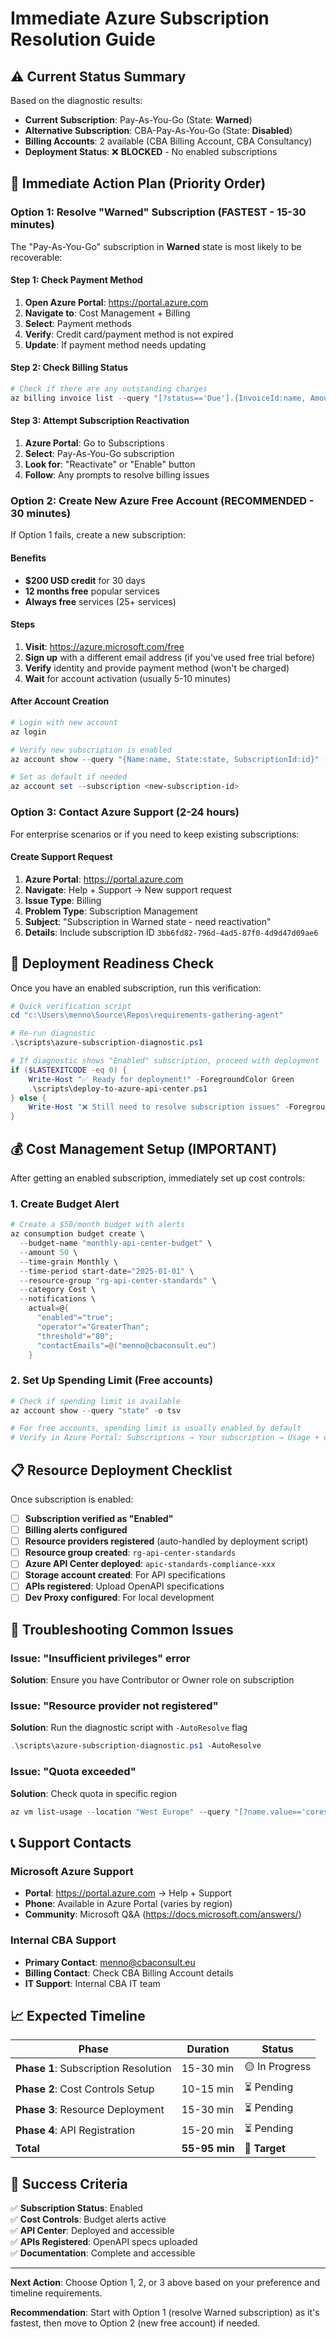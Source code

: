 # Immediate Azure Subscription Resolution Guide

## ⚠️ Current Status Summary

Based on the diagnostic results:

- **Current Subscription**: Pay-As-You-Go (State: **Warned**)
- **Alternative Subscription**: CBA-Pay-As-You-Go (State: **Disabled**)
- **Billing Accounts**: 2 available (CBA Billing Account, CBA Consultancy)
- **Deployment Status**: ❌ **BLOCKED** - No enabled subscriptions

## 🎯 Immediate Action Plan (Priority Order)

### Option 1: Resolve "Warned" Subscription (FASTEST - 15-30 minutes)

The "Pay-As-You-Go" subscription in **Warned** state is most likely to be recoverable:

#### Step 1: Check Payment Method
1. **Open Azure Portal**: https://portal.azure.com
2. **Navigate to**: Cost Management + Billing
3. **Select**: Payment methods
4. **Verify**: Credit card/payment method is not expired
5. **Update**: If payment method needs updating

#### Step 2: Check Billing Status
```powershell
# Check if there are any outstanding charges
az billing invoice list --query "[?status=='Due'].{InvoiceId:name, Amount:amountDue.value, DueDate:dueDate}" -o table
```

#### Step 3: Attempt Subscription Reactivation
1. **Azure Portal**: Go to Subscriptions
2. **Select**: Pay-As-You-Go subscription
3. **Look for**: "Reactivate" or "Enable" button
4. **Follow**: Any prompts to resolve billing issues

### Option 2: Create New Azure Free Account (RECOMMENDED - 30 minutes)

If Option 1 fails, create a new subscription:

#### Benefits
- **$200 USD credit** for 30 days
- **12 months free** popular services
- **Always free** services (25+ services)

#### Steps
1. **Visit**: https://azure.microsoft.com/free
2. **Sign up** with a different email address (if you've used free trial before)
3. **Verify** identity and provide payment method (won't be charged)
4. **Wait** for account activation (usually 5-10 minutes)

#### After Account Creation
```powershell
# Login with new account
az login

# Verify new subscription is enabled
az account show --query "{Name:name, State:state, SubscriptionId:id}" -o table

# Set as default if needed
az account set --subscription <new-subscription-id>
```

### Option 3: Contact Azure Support (2-24 hours)

For enterprise scenarios or if you need to keep existing subscriptions:

#### Create Support Request
1. **Azure Portal**: https://portal.azure.com
2. **Navigate**: Help + Support → New support request
3. **Issue Type**: Billing
4. **Problem Type**: Subscription Management
5. **Subject**: "Subscription in Warned state - need reactivation"
6. **Details**: Include subscription ID `3bb6fd82-796d-4ad5-87f0-4d9d47d09ae6`

## 🚀 Deployment Readiness Check

Once you have an enabled subscription, run this verification:

```powershell
# Quick verification script
cd "c:\Users\menno\Source\Repos\requirements-gathering-agent"

# Re-run diagnostic
.\scripts\azure-subscription-diagnostic.ps1

# If diagnostic shows "Enabled" subscription, proceed with deployment
if ($LASTEXITCODE -eq 0) {
    Write-Host "✅ Ready for deployment!" -ForegroundColor Green
    .\scripts\deploy-to-azure-api-center.ps1
} else {
    Write-Host "❌ Still need to resolve subscription issues" -ForegroundColor Red
}
```

## 💰 Cost Management Setup (IMPORTANT)

After getting an enabled subscription, immediately set up cost controls:

### 1. Create Budget Alert
```powershell
# Create a $50/month budget with alerts
az consumption budget create \
  --budget-name "monthly-api-center-budget" \
  --amount 50 \
  --time-grain Monthly \
  --time-period start-date="2025-01-01" \
  --resource-group "rg-api-center-standards" \
  --category Cost \
  --notifications \
    actual=@{
      "enabled"="true";
      "operator"="GreaterThan";
      "threshold"="80";
      "contactEmails"=@("menno@cbaconsult.eu")
    }
```

### 2. Set Up Spending Limit (Free accounts)
```powershell
# Check if spending limit is available
az account show --query "state" -o tsv

# For free accounts, spending limit is usually enabled by default
# Verify in Azure Portal: Subscriptions → Your subscription → Usage + quotas
```

## 📋 Resource Deployment Checklist

Once subscription is enabled:

- [ ] **Subscription verified as "Enabled"**
- [ ] **Billing alerts configured**
- [ ] **Resource providers registered** (auto-handled by deployment script)
- [ ] **Resource group created**: `rg-api-center-standards`
- [ ] **Azure API Center deployed**: `apic-standards-compliance-xxx`
- [ ] **Storage account created**: For API specifications
- [ ] **APIs registered**: Upload OpenAPI specifications
- [ ] **Dev Proxy configured**: For local development

## 🔧 Troubleshooting Common Issues

### Issue: "Insufficient privileges" error
**Solution**: Ensure you have Contributor or Owner role on subscription

### Issue: "Resource provider not registered"
**Solution**: Run the diagnostic script with `-AutoResolve` flag
```powershell
.\scripts\azure-subscription-diagnostic.ps1 -AutoResolve
```

### Issue: "Quota exceeded"
**Solution**: Check quota in specific region
```powershell
az vm list-usage --location "West Europe" --query "[?name.value=='cores'].{Name:name.localizedValue, Current:currentValue, Limit:limit}" -o table
```

## 📞 Support Contacts

### Microsoft Azure Support
- **Portal**: https://portal.azure.com → Help + Support
- **Phone**: Available in Azure Portal (varies by region)
- **Community**: Microsoft Q&A (https://docs.microsoft.com/answers/)

### Internal CBA Support
- **Primary Contact**: menno@cbaconsult.eu
- **Billing Contact**: Check CBA Billing Account details
- **IT Support**: Internal CBA IT team

## 📈 Expected Timeline

| Phase | Duration | Status |
|-------|----------|--------|
| **Phase 1**: Subscription Resolution | 15-30 min | 🟡 In Progress |
| **Phase 2**: Cost Controls Setup | 10-15 min | ⏳ Pending |
| **Phase 3**: Resource Deployment | 15-30 min | ⏳ Pending |
| **Phase 4**: API Registration | 15-20 min | ⏳ Pending |
| **Total** | **55-95 min** | **🎯 Target** |

## 🎯 Success Criteria

✅ **Subscription Status**: Enabled  
✅ **Cost Controls**: Budget alerts active  
✅ **API Center**: Deployed and accessible  
✅ **APIs Registered**: OpenAPI specs uploaded  
✅ **Documentation**: Complete and accessible  

---

**Next Action**: Choose Option 1, 2, or 3 above based on your preference and timeline requirements.

**Recommendation**: Start with Option 1 (resolve Warned subscription) as it's fastest, then move to Option 2 (new free account) if needed.
